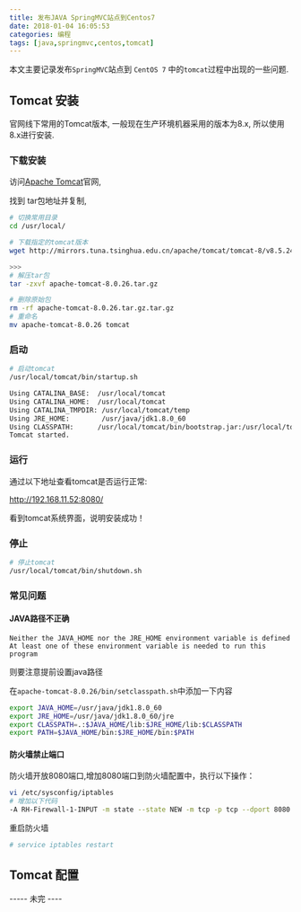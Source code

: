 ```yaml
---
title: 发布JAVA SpringMVC站点到Centos7
date: 2018-01-04 16:05:53
categories: 编程
tags: [java,springmvc,centos,tomcat]
---
```


本文主要记录发布`SpringMVC`站点到 `CentOS 7` 中的`tomcat`过程中出现的一些问题.

## Tomcat 安装

官网线下常用的Tomcat版本, 一般现在生产环境机器采用的版本为8.x, 所以使用8.x进行安装.

<!--more-->

### 下载安装

访问[Apache Tomcat](https://tomcat.apache.org/download-80.cgi)官网,

找到 tar包地址并复制,

```bash
# 切换常用目录
cd /usr/local/

# 下载指定的tomcat版本
wget http://mirrors.tuna.tsinghua.edu.cn/apache/tomcat/tomcat-8/v8.5.24/bin/apache-tomcat-8.5.24.tar.gz

>>>
# 解压tar包
tar -zxvf apache-tomcat-8.0.26.tar.gz

# 删除原始包
rm -rf apache-tomcat-8.0.26.tar.gz.tar.gz
# 重命名
mv apache-tomcat-8.0.26 tomcat

```
### 启动

```bash
# 启动tomcat
/usr/local/tomcat/bin/startup.sh

Using CATALINA_BASE:  /usr/local/tomcat
Using CATALINA_HOME:  /usr/local/tomcat
Using CATALINA_TMPDIR: /usr/local/tomcat/temp
Using JRE_HOME:        /usr/java/jdk1.8.0_60
Using CLASSPATH:      /usr/local/tomcat/bin/bootstrap.jar:/usr/local/tomcat/bin/tomcat-juli.jar
Tomcat started.
```

### 运行

通过以下地址查看tomcat是否运行正常:

http://192.168.11.52:8080/

看到tomcat系统界面，说明安装成功！

### 停止

```bash
# 停止tomcat
/usr/local/tomcat/bin/shutdown.sh
```
### 常见问题

#### JAVA路径不正确

```
Neither the JAVA_HOME nor the JRE_HOME environment variable is defined
At least one of these environment variable is needed to run this program
```
则要注意提前设置java路径

在`apache-tomcat-8.0.26/bin/setclasspath.sh`中添加一下内容
```bash
export JAVA_HOME=/usr/java/jdk1.8.0_60  
export JRE_HOME=/usr/java/jdk1.8.0_60/jre
export CLASSPATH=.:$JAVA_HOME/lib:$JRE_HOME/lib:$CLASSPATH
export PATH=$JAVA_HOME/bin:$JRE_HOME/bin:$PATH
```
#### 防火墙禁止端口

防火墙开放8080端口,增加8080端口到防火墙配置中，执行以下操作：

```bash
vi /etc/sysconfig/iptables
# 增加以下代码
-A RH-Firewall-1-INPUT -m state --state NEW -m tcp -p tcp --dport 8080 -j ACCEPT
```

重启防火墙 
```bash
# service iptables restart
```

## Tomcat 配置


----- 未完 ----